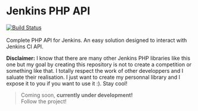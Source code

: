 # Jenkins PHP API
[![Build Status](https://img.shields.io/travis/utarwyn/jenkins-php-api.svg)](https://travis-ci.org/utarwyn/jenkins-php-api)\
\
Complete PHP API for Jenkins. An easy solution designed to interact with Jenkins CI API.

**Disclaimer:** I know that there are many other Jenkins PHP libraries like this one but my goal by creating this repository is not to create a competition or something like that. I totally respect the work of other developpers and I saluate their realisation. I just want to create my personnal library and I expose it to you if you want to use it :). Stay cool!

>
> Coming soon, **currently under development!**\
> Follow the project!
>
